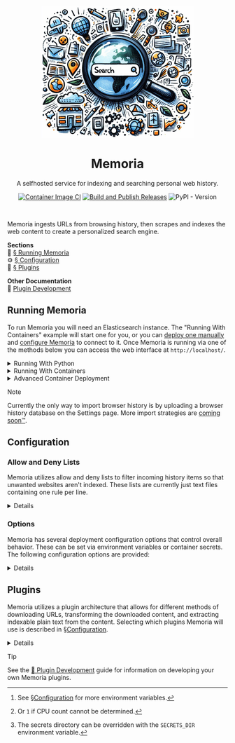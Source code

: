 <div align="center"><img src="./src/memoria/web/www/static/splash.png"></div>
<h1 align="center">Memoria</h1>
<div align="center">

A selfhosted service for indexing and searching personal web history.

[![Container Image CI](https://github.com/Sidneys1/Memoria/actions/workflows/deploy-image.yml/badge.svg?branch=main&event=push)](https://github.com/Sidneys1/Memoria/actions/workflows/deploy-image.yml)
[![Build and Publish Releases](https://github.com/Sidneys1/Memoria/actions/workflows/python-publish.yml/badge.svg)](https://github.com/Sidneys1/Memoria/actions/workflows/python-publish.yml)
![PyPI - Version](https://img.shields.io/pypi/v/memoria_search?style=flat&logo=pypi&label=Python%20Package&color=%2371ca60)

</div><br>

Memoria ingests URLs from browsing history, then scrapes and indexes the web content to create a personalized search
engine.

**Sections**<br>
🚀 [§ Running Memoria](#running-memoria)<br>
⚙️ [§ Configuration](#configuration)<br>
🧩 [§ Plugins](#plugins)

**Other Documentation**<br>
📑 [Plugin Development](./docs/Plugin%20Development.md)<br>

Running Memoria
---------------

To run Memoria you will need an Elasticsearch instance. The "Running With Containers" example will start one for you, or
you can [deploy one manually][es] and [configure Memoria](#configuration) to connect to it. Once Memoria is running via
one of the methods below you can access the web interface at `http://localhost/`.

<details><summary>Running With Python</summary>

```sh
python3 -m pip install .
python3 -m memoria.web --port 80

# Or without installing:
PYTHONPATH=./src python -m memoria.web --port 80
```

**Notes**:
- Your distribution may require that you [create a virtual environment][venv] to install Python packages.
- Memoria is currently designed to run under Python 3.12. Your mileage may vary attempting to run under Python 3.11.

</details>

<details><summary>Running With Containers</summary>

Self-contained Compose (including an Elasticsearch instance):
```sh
# With Docker Compose or Podman Compose:
podman-compose --profile elasticsearch up

# Cleanup:
podman-compose down --volumes
```

Single Docker container (for use with an existing Elasticsearch instance):
```sh
# Build or pull
podman build -t ghcr.io/sidneys1/memoria .
podman pull ghcr.io/sidneys1/memoria

# With plain Docker or Podman
podman run --name memoria -e MEMORIA_ELASTIC_HOST=http://hostname:9200/ -p 80 ghcr.io/sidneys1/memoria

# Cleanup:
podman container rm memoria
podman image rm ghcr.io/sidneys1/memoria
```

**Note** that Podman commands may require `sudo` to run, or that you
[configure your Podman environment to run rootless][pmr].

</details>

<details><summary>Advanced Container Deployment</summary>

You can deploy Memoria as a container. The provided [`Containerfile`](./Containerfile) builds a lightweight image based
on `python:3.12-alpine`, which runs Memoria under [Uvicorn][uv] on the exposed port 80.

```sh
podman build -t sidneys1/memoria .
```

You can also deploy Memoria with [Docker Compose][dc] or [Podman Compose][pc] (as shown here).

The file [`compose.yaml`](./compose.yaml) shows the most basic Compose strategy, building and launching a Memoria
container. You can use Memoria with an existing Elasticsearch instance like so[^1]:

```sh
export ELASTIC_HOST=http://hostname:9200/
podman-compose up --build 
```

[^1]: See [§Configuration](#configuration) for more environment variables.

A Compose profile named `elasticsearch` is also provided that will additionally launch an Elasticsearch container.

```sh
# To start self-contained. See notes below regarding default credentials.
podman-compose up --build --profile elasticsearch
```

</details>

> [!NOTE]
> Currently the only way to import browser history is by uploading a browser history database on the Settings page. More import strategies are [coming soon&trade;](https://github.com/Sidneys1/Memoria/issues/1).

Configuration
-------------

### Allow and Deny Lists

Memoria utilizes allow and deny lists to filter incoming history items so that unwanted websites aren't indexed. These
lists are currently just text files containing one rule per line.

<details>

Shell-like quotation marks and backslashes are
supported. A history item will be downloaded by Memoria, given the entries matching its domain name, if the URL is:

1. Matched by any *strong* allowlist entry pertaining; or
2. Matched by any *weak* allowlist entry pertaining, **and** doesn't match any *strong* denylist entries pertaining.

Additionally, if a subdomain is not matched by any entries then its parent domains will be used sequentially. For
example, if `gist.github.com` doesn't match any entries, then entries for `github.com` will be checked.

A *weak* list entry is composed of just a domain name:
```sh
example.com
```
While a *strong* list entry is composed of a domain name and zero or more rules that can further restrict the entry:
```sh
example.com /login r^/$
```

There are currently two types of rules:
- **Path rules** start with `/` and match if the URL path-part begins with this value.
- **Regular expression rules** start with `r` and match if any part of the URL matches.

So, to break it down, putting `example.com` in the allowlist and this entry in the denylist:

<h3><code><ruby>example.com<rt>domain</rt></ruby> <ruby><code>/login</code><rt>path&ensp;rule</rt></ruby> <ruby><code>r^/$'</code><rt>regex&ensp;rule</rt></ruby></code></h3>

Would result in these URLs being allowed:

- `https://example.com/foo`
- `https://example.com/foo/bar/baz#link?search=bat`

And these URLs being denied:

- <h3><samp>https:<wbr>//www<wbr>.<ruby><code>example.com</code><rt>domain</rt></ruby><ruby><code>/login</code><rt>path&ensp;rule</rt></ruby></samp></h3>
- <h3><samp>https:<wbr>//www<wbr>.<ruby><code>example.com</code><rt>domain</rt></ruby><ruby><code>/login</code><rt>path&ensp;rule</rt>/flow2?step=0</ruby></samp></h3>
- <h3><samp>https://<ruby><code>example.com</code><rt>domain</rt></ruby><ruby><code>/</code>&nbsp;&nbsp;&nbsp;<rt>regex rule</rt></ruby></samp></h3>

<details><summary>Examples</summary>

- Allow all URLs under GitHub.com, except login, search, my (Sidneys1) own projects and pages, and searches within
  projects or organizations:

  ```sh
  # allowlist.txt
  github.com
  
  # denylist.txt
  github.com /login /search /Sidneys1/ 'r/(?:search|repositories|issues)\?q='
  ```

- Allow any page under a domain except the landing page (`example.com/`):

  ```sh
  # allowlist.txt
  example.com
  
  # denylist.txt
  example.com r^/$
  ```

* Deny any page at stackoverflow.com except questions:

  ```sh
  # allowlist.txt
  stackoverflow.com /questions/ /q/
  
  # denylist.txt
  stackoverflow.com
  ```

</details>

</details>

### Options

Memoria has several deployment configuration options that control overall behavior. These can be set via environment
variables or container secrets. The following configuration options are provided:

<details>

<table>
    <thead>
        <tr><td></td>
            <th>Name</th> <th>Description</th> <th>Default</th></tr>
    </thead>
    <tbody>
        <tr><th rowspan="4">Importing</th>
            <td><code>downloader</code></td>     <td>The downloader plugin<sup><a href="#plugins">§</a></sup> to use</td>    <td><code>AiohttpDownloader</code></td></tr>
        <tr><td><code>extractor</code></td>      <td>The extractor plugin<sup><a href="#plugins">§</a></sup> to use</td>     <td><code>HtmlExtractor</code></td></tr>
        <tr><td><code>filter_stack</code></td>   <td>A list of filter plugins<sup><a href="#plugins">§</a></sup> to use</td> <td><code>["HtmlContentFinder"]</code></td></tr>
        <tr><td><code>import_threads</code></td> <td>The maximum number of processes to use to download history items</td>   <td>

$\frac{cpus}{2}$[^2]</td></tr>
    </tbody>
    <tbody>
        <tr><th rowspan="4">Allow/Deny Lists</th>
            <td><code>allowlist</code></td> <td>Path to a file defining allowlist<sup><a href="#allow-and-deny-lists">§</a></sup> entries</td> <td><code>./data/allowlist.txt</code></td></tr>
        <tr><td><code>denylist</code></td>  <td>Path to a file defining denylist<sup><a href="#allow-and-deny-lists">§</a></sup> entries</td>  <td><code>./data/denylist.txt</code></td></tr>
    </tbody>
    <tbody>
        <tr><th rowspan="4">Databases</th>
            <td><code>database_uri</code></td>     <td>Connection URI to the Memoria database</td>   <td><code>sqlite+aiosqlite:///./data/memoria.db</code></td></tr>
        <tr><td><code>elastic_host</code></td>     <td>Elasticsearch connection URI</td>             <td><code>http://elasticsearch:9200</code></td></tr>
        <tr><td><code>elastic_user</code></td>     <td rowspan="2">Elasticsearch Authentication</td> <td><code>elastic</code></td></tr>
        <tr><td><code>elastic_password</code></td>                                                   <td><em>None</em></td></tr>
    </tbody>
</table>

[^2]: Or `1` if CPU count cannot be determined.

Any of these settings can be configured with uppercase environment variables prefixed with `MEMORIA_` (e.g.,
`MEMORIA_ELASTIC_PASSWORD`). Additionally, settings can be read from files from `/run/secrets`[^3], which will take
precedence over any environment variables. For example, to set `elastic_password` with a Docker or Podman secret, you
can:

```sh
printf 'my-password-here' | podman secret create memoria_elastic_password -
podman run --name memoria --secret memoria_elastic_password -p 80 sidneys1/memoria
```

</details>

[^3]: The secrets directory can be overridden with the `SECRETS_DIR` environment variable.

Plugins
-------

Memoria utilizes a plugin architecture that allows for different methods of downloading URLs, transforming the
downloaded content, and extracting indexable plain text from the content. Selecting which plugins Memoria will use is
described in [§Configuration](#configuration).

<details>

There are currently three types of Memoria Plugins, used during web content retrieval and processing:
- **Downloaders**<br>
  Downloaders are responsible for accessing a URL and retrieving its content from the internet. They can provide this
  content in many different formats to the next plugin in the stack. The most basic Downloaders (like the built-in
  default, `AiohttpDownloader`) only support downloading raw HTML to provide to the remaining plugins.

- **Filters**<br>
  Filters transform input from the previous plugin in the stack (either the Downloader or another Filter). They can
  change the content format or modify it in place.
  
  By default Memoria uses the built in `HtmlContentFinder` plugin to remove extraneous HTML elements and prune the input
  to a single `<main>`, `<article>`, or `<... id="content">` element (if one exists).

- **Extractors**<br>
  Extractors are the last plugin to run, and are responsible for converting the input from the previous plugin (either
  the Downloader or the last Filter) into plain text that will be stored in Elasticsearch for indexing and searching.
  
  By default Memoria uses the built in `HtmlExtractor` plugin to convert the input HTML into plain text. It also searches
  the original downloaded HTML (before any potential modification by Filter plugins) for `<meta ...>` values that could
  be used to enrich the Elasticsearch document, such as `"author"` or `"description"`.

</details>

> [!TIP]
> See the [📑 Plugin Development](./docs/Plugin%20Development.md) guide for information on developing your own Memoria plugins.

[es]: https://www.elastic.co/guide/en/elasticsearch/reference/current/getting-started.html
[venv]: https://docs.python.org/3/tutorial/venv.html
[pmr]: https://github.com/containers/podman/blob/main/docs/tutorials/rootless_tutorial.md
[uv]: https://www.uvicorn.org/
[dc]: https://docs.docker.com/compose/
[pc]: https://github.com/containers/podman-compose

<!-- cSpell:ignore PYTHONPATH aiohttp StackOverflow CPUs aiosqlite -->
<!-- cSpell:words Sidneys1 Uvicorn Downloaders Containerfile -->
